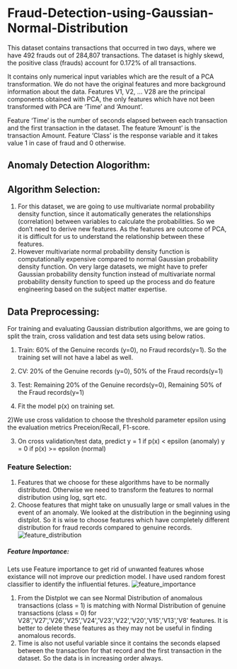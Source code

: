 # Fraud-Detection-using-Gaussian-Normal-Distribution

This dataset contains transactions that occurred in two days, where we have 492 frauds out of 284,807 transactions. The dataset is highly skewd, the positive class (frauds) account for 0.172% of all transactions.

It contains only numerical input variables which are the result of a PCA transformation. We do not have the original features and more background information about the data. Features V1, V2, … V28 are the principal components obtained with PCA, the only features which have not been transformed with PCA are ‘Time’ and ‘Amount’.

Feature ‘Time’ is the number of seconds elapsed between each transaction and the first transaction in the dataset. The feature ‘Amount’ is the transaction Amount. Feature ‘Class’ is the response variable and it takes value 1 in case of fraud and 0 otherwise.

## Anomaly Detection Alogorithm:

## Algorithm Selection:
1) For this dataset, we are going to use multivariate normal probability density function, since it automatically generates the relationships (correlation) between variables to calculate the probabilities. So we don’t need to derive new features. As the features are outcome of PCA, it is difficult for us to understand the relationship between these features.
2) However multivariate normal probability density function is computationally expensive compared to normal Gaussian probability density function. On very large datasets, we might have to prefer Gaussian probability density function instead of multivariate normal probability density function to speed up the process and do feature engineering based on the subject matter expertise.
## Data Preprocessing:
For training and evaluating Gaussian distribution algorithms, we are going to split the train, cross validation and test data sets using below ratios.
1) Train: 60% of the Genuine records (y=0), no Fraud records(y=1). So the training set will not have a label as well.
2) CV: 20% of the Genuine records (y=0), 50% of the Fraud records(y=1)
3) Test: Remaining 20% of the Genuine records(y=0), Remaining 50% of the Fraud records(y=1)

1) Fit the model p(x) on training set.

2)We use cross validation to choose the threshold parameter epsilon using the evaluation metrics Preceion/Recall, F1-score.

3) On cross validation/test data, predict
     y = 1 if p(x) < epsilon (anomaly)
     y = 0 if p(x) >= epsilon (normal)

### Feature Selection:
1) Features that we choose for these algorithms have to be normally distributed. Otherwise we need to transform the features to normal distribution using log, sqrt etc.
2) Choose features that might take on unusually large or small values in the event of an anomaly. We looked at the distribution in the beginning using distplot. So it is wise to choose features which have completely different distribution for fraud records compared to genuine records.
          ![feature_distribution](https://user-images.githubusercontent.com/40944675/46391148-f9352980-c6f8-11e8-809b-71347e6a0885.png)
##### Feature Importance:
Lets use Feature importance to get rid of unwanted features whose existance will not improve our prediction model. 
I have used random forest classifier to identify the influential fetures. 
     ![feature_importance](https://user-images.githubusercontent.com/40944675/46391523-0f43e980-c6fb-11e8-9d72-8b88371fc15c.png)
1) From the Distplot we can see Normal Distribution of anomalous transactions (class = 1) is matching with Normal Distribution of genuine transactions (class = 0) for V28','V27','V26','V25','V24','V23','V22','V20','V15','V13','V8' features. It is better to delete these features as they may not be useful in finding anomalous records. 
2) Time is also not useful variable since it contains the seconds elapsed between the transaction for that record and the first transaction in the dataset. So the data is in increasing order always.
